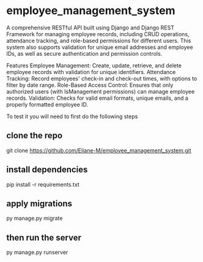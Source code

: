 # employee_management_system

A comprehensive RESTful API built using Django and Django REST Framework for managing employee records, including CRUD operations, attendance tracking, and role-based permissions for different users. This system also supports validation for unique email addresses and employee IDs, as well as secure authentication and permission controls.

Features
Employee Management: Create, update, retrieve, and delete employee records with validation for unique identifiers.
Attendance Tracking: Record employees' check-in and check-out times, with options to filter by date range.
Role-Based Access Control: Ensures that only authorized users (with IsManagement permissions) can manage employee records.
Validation: Checks for valid email formats, unique emails, and a properly formatted employee ID.

To test it you will need to first do the following steps

## clone the repo
git clone https://github.com/Eliane-M/employee_management_system.git

## install dependencies
pip install -r requirements.txt

## apply migrations
py manage.py migrate

## then run the server
py manage.py runserver
